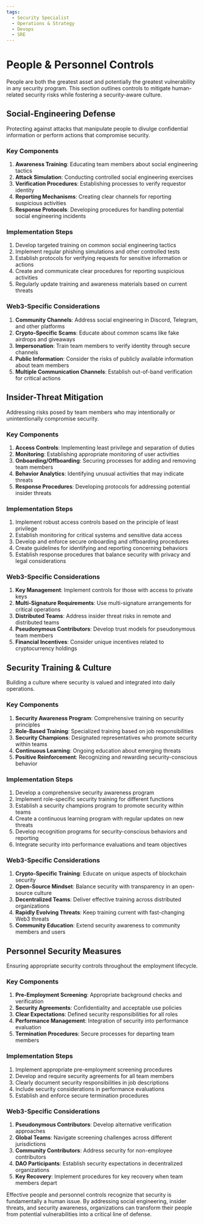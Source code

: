 ```yaml
---
tags:
  - Security Specialist
  - Operations & Strategy
  - Devops
  - SRE
---
```


# People & Personnel Controls

People are both the greatest asset and potentially the greatest vulnerability in any security program. This section outlines controls to mitigate human-related security risks while fostering a security-aware culture.

## Social-Engineering Defense

Protecting against attacks that manipulate people to divulge confidential information or perform actions that compromise security.

### Key Components

1. **Awareness Training**: Educating team members about social engineering tactics
2. **Attack Simulation**: Conducting controlled social engineering exercises
3. **Verification Procedures**: Establishing processes to verify requestor identity
4. **Reporting Mechanisms**: Creating clear channels for reporting suspicious activities
5. **Response Protocols**: Developing procedures for handling potential social engineering incidents

### Implementation Steps

1. Develop targeted training on common social engineering tactics
2. Implement regular phishing simulations and other controlled tests
3. Establish protocols for verifying requests for sensitive information or actions
4. Create and communicate clear procedures for reporting suspicious activities
5. Regularly update training and awareness materials based on current threats

### Web3-Specific Considerations

1. **Community Channels**: Address social engineering in Discord, Telegram, and other platforms
2. **Crypto-Specific Scams**: Educate about common scams like fake airdrops and giveaways
3. **Impersonation**: Train team members to verify identity through secure channels
4. **Public Information**: Consider the risks of publicly available information about team members
5. **Multiple Communication Channels**: Establish out-of-band verification for critical actions

## Insider-Threat Mitigation

Addressing risks posed by team members who may intentionally or unintentionally compromise security.

### Key Components

1. **Access Controls**: Implementing least privilege and separation of duties
2. **Monitoring**: Establishing appropriate monitoring of user activities
3. **Onboarding/Offboarding**: Securing processes for adding and removing team members
4. **Behavior Analytics**: Identifying unusual activities that may indicate threats
5. **Response Procedures**: Developing protocols for addressing potential insider threats

### Implementation Steps

1. Implement robust access controls based on the principle of least privilege
2. Establish monitoring for critical systems and sensitive data access
3. Develop and enforce secure onboarding and offboarding procedures
4. Create guidelines for identifying and reporting concerning behaviors
5. Establish response procedures that balance security with privacy and legal considerations

### Web3-Specific Considerations

1. **Key Management**: Implement controls for those with access to private keys
2. **Multi-Signature Requirements**: Use multi-signature arrangements for critical operations
3. **Distributed Teams**: Address insider threat risks in remote and distributed teams
4. **Pseudonymous Contributors**: Develop trust models for pseudonymous team members
5. **Financial Incentives**: Consider unique incentives related to cryptocurrency holdings

## Security Training & Culture

Building a culture where security is valued and integrated into daily operations.

### Key Components

1. **Security Awareness Program**: Comprehensive training on security principles
2. **Role-Based Training**: Specialized training based on job responsibilities
3. **Security Champions**: Designated representatives who promote security within teams
4. **Continuous Learning**: Ongoing education about emerging threats
5. **Positive Reinforcement**: Recognizing and rewarding security-conscious behavior

### Implementation Steps

1. Develop a comprehensive security awareness program
2. Implement role-specific security training for different functions
3. Establish a security champions program to promote security within teams
4. Create a continuous learning program with regular updates on new threats
5. Develop recognition programs for security-conscious behaviors and reporting
6. Integrate security into performance evaluations and team objectives

### Web3-Specific Considerations

1. **Crypto-Specific Training**: Educate on unique aspects of blockchain security
2. **Open-Source Mindset**: Balance security with transparency in an open-source culture
3. **Decentralized Teams**: Deliver effective training across distributed organizations
4. **Rapidly Evolving Threats**: Keep training current with fast-changing Web3 threats
5. **Community Education**: Extend security awareness to community members and users

## Personnel Security Measures

Ensuring appropriate security controls throughout the employment lifecycle.

### Key Components

1. **Pre-Employment Screening**: Appropriate background checks and verification
2. **Security Agreements**: Confidentiality and acceptable use policies
3. **Clear Expectations**: Defined security responsibilities for all roles
4. **Performance Management**: Integration of security into performance evaluation
5. **Termination Procedures**: Secure processes for departing team members

### Implementation Steps

1. Implement appropriate pre-employment screening procedures
2. Develop and require security agreements for all team members
3. Clearly document security responsibilities in job descriptions
4. Include security considerations in performance evaluations
5. Establish and enforce secure termination procedures

### Web3-Specific Considerations

1. **Pseudonymous Contributors**: Develop alternative verification approaches
2. **Global Teams**: Navigate screening challenges across different jurisdictions
3. **Community Contributors**: Address security for non-employee contributors
4. **DAO Participants**: Establish security expectations in decentralized organizations
5. **Key Recovery**: Implement procedures for key recovery when team members depart

Effective people and personnel controls recognize that security is fundamentally a human issue. By addressing social engineering, insider threats, and security awareness, organizations can transform their people from potential vulnerabilities into a critical line of defense.
